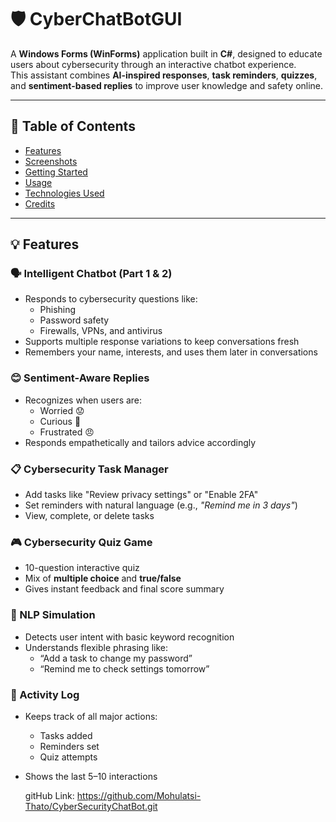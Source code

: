 # 🛡️ CyberChatBotGUI

A **Windows Forms (WinForms)** application built in **C#**, designed to educate users about cybersecurity through an interactive chatbot experience.  
This assistant combines **AI-inspired responses**, **task reminders**, **quizzes**, and **sentiment-based replies** to improve user knowledge and safety online.

---

## 📌 Table of Contents

- [Features](#-features)
- [Screenshots](#-screenshots)
- [Getting Started](#-getting-started)
- [Usage](#-usage)
- [Technologies Used](#-technologies-used)
- [Credits](#-credits)

---

## 💡 Features

### 🗣️ Intelligent Chatbot (Part 1 & 2)
- Responds to cybersecurity questions like:
  - Phishing
  - Password safety
  - Firewalls, VPNs, and antivirus
- Supports multiple response variations to keep conversations fresh
- Remembers your name, interests, and uses them later in conversations

### 😊 Sentiment-Aware Replies
- Recognizes when users are:
  - Worried 😟
  - Curious 🤔
  - Frustrated 😠  
- Responds empathetically and tailors advice accordingly

### 📋 Cybersecurity Task Manager
- Add tasks like "Review privacy settings" or "Enable 2FA"
- Set reminders with natural language (e.g., _"Remind me in 3 days"_)
- View, complete, or delete tasks

### 🎮 Cybersecurity Quiz Game
- 10-question interactive quiz
- Mix of **multiple choice** and **true/false**
- Gives instant feedback and final score summary

### 🧠 NLP Simulation
- Detects user intent with basic keyword recognition
- Understands flexible phrasing like:
  - “Add a task to change my password”
  - “Remind me to check settings tomorrow”

### 📝 Activity Log
- Keeps track of all major actions:
  - Tasks added
  - Reminders set
  - Quiz attempts
- Shows the last 5–10 interactions




   gitHub Link: https://github.com/Mohulatsi-Thato/CyberSecurityChatBot.git
